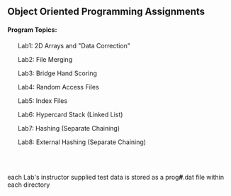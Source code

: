 <h2>Object Oriented Programming Assignments</h2>
<h4>Program Topics:</h4>
<ol>Lab1: 2D Arrays and "Data Correction"</ol>
<ol>Lab2: File Merging</ol>
<ol>Lab3: Bridge Hand Scoring</ol>
<ol>Lab4: Random Access Files</ol>
<ol>Lab5: Index Files</ol>
<ol>Lab6: Hypercard Stack (Linked List)</ol>
<ol>Lab7: Hashing (Separate Chaining)</ol>
<ol>Lab8: External Hashing (Separate Chaining)</ol>
<br></br>
<p>each Lab's instructor supplied test data is stored as a prog<b>#</b>.dat file within each directory</p>

